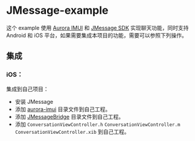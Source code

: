 # JMessage-example

这个 example 使用  [Aurora IMUI](https://github.com/jpush/aurora-imui)  和  [JMessage SDK](https://docs.jiguang.cn/jmessage/guideline/jmessage_guide/) 实现聊天功能，同时支持 Android 和 iOS 平台，如果需要集成本项目的功能，需要可以参照下列操作。

## 集成

### iOS：

集成到自己项目：

- 安装 JMessage
- 添加 [aurora-imui](./JMessage-example/iOS/aurora-imui) 目录文件到自己工程。
- 添加 [JMessageBridge](./JMessage-example/iOS/JMessageBridge) 目录文件到自己工程。
- 添加 `ConversationViewController.h` `ConversationViewController.m` `ConversationViewController.xib` 到自己工程。